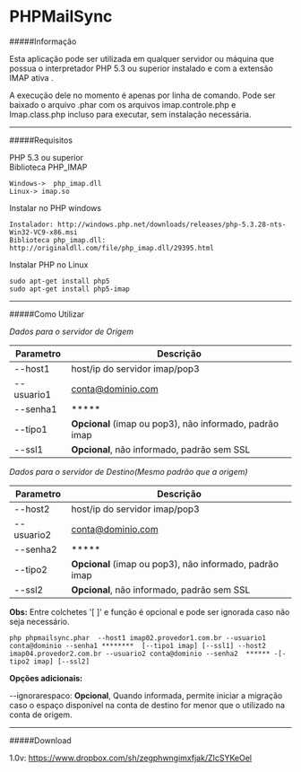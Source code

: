 PHPMailSync
===========


#####Informação

Esta aplicação pode ser utilizada em qualquer servidor ou máquina que possua o interpretador PHP 5.3 ou superior instalado e com a extensão IMAP ativa .

A execução dele no momento é apenas por linha de comando. 
Pode ser baixado o arquivo .phar com os arquivos imap.controle.php e Imap.class.php incluso para executar, sem instalação necessária.
___

#####Requisitos


PHP 5.3 ou superior<br />Biblioteca PHP_IMAP

    Windows->  php_imap.dll
    Linux-> imap.so

Instalar no PHP windows
    
    Instalador: http://windows.php.net/downloads/releases/php-5.3.28-nts-Win32-VC9-x86.msi
    Biblioteca php_imap.dll:  http://originaldll.com/file/php_imap.dll/29395.html


Instalar PHP no Linux

    sudo apt-get install php5
    sudo apt-get install php5-imap


___

#####Como Utilizar

*Dados para o servidor de Origem*

Parametro | Descrição
----------------- | -------------------
| --host1    | host/ip do servidor imap/pop3
| --usuario1 | conta@dominio.com
| --senha1   | *****
| --tipo1    | **Opcional** (imap ou pop3), não informado, padrão imap
| --ssl1     | **Opcional**, não informado, padrão sem SSL  


*Dados para o servidor de Destino(Mesmo padrão que a origem)*

Parametro | Descrição
----------------- | -------------------
| --host2    | host/ip do servidor imap/pop3
| --usuario2 | conta@dominio.com
| --senha2   | *****
| --tipo2    | **Opcional** (imap ou pop3), não informado, padrão imap
| --ssl2     | **Opcional**, não informado, padrão sem SSL   


**Obs:** Entre colchetes '[ ]' e função é opcional e pode ser ignorada caso não seja necessário.

    php phpmailsync.phar  --host1 imap02.provedor1.com.br --usuario1 conta@dominio --senha1 ********  [--tipo1 imap] [--ssl1] --host2  imap04.provedor2.com.br --usuario2 conta@dominio --senha2  ****** -[-tipo2 imap] [--ssl2] 

**Opções adicionais:** 

--ignorarespaco: **Opcional**, Quando informada, permite  iniciar a migração caso o espaço disponível na conta de destino for menor que o utilizado na conta de origem.
___

#####Download

1.0v: https://www.dropbox.com/sh/zegphwngimxfjak/ZIcSYKeOel

